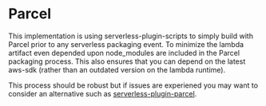 # Parcel

This implementation is using serverless-plugin-scripts to simply build with Parcel prior to any serverless packaging event. To minimize the lambda artifact even depended upon node_modules are included in the Parcel packaging process. This also ensures that you can depend on the latest aws-sdk (rather than an outdated version on the lambda runtime).

This process should be robust but if issues are experiened you may want to consider an alternative such as [serverless-plugin-parcel](https://github.com/threadheap/serverless-plugin-parcel).